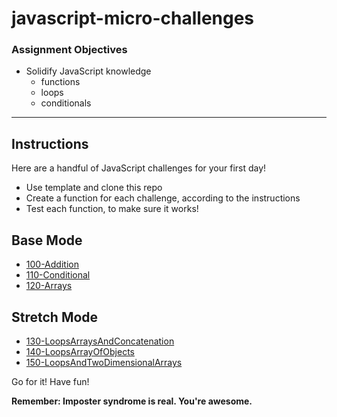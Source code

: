 # javascript-micro-challenges

### Assignment Objectives

- Solidify JavaScript knowledge
  - functions
  - loops
  - conditionals

---

## Instructions

Here are a handful of JavaScript challenges for your first day!

- Use template and clone this repo
- Create a function for each challenge, according to the instructions
- Test each function, to make sure it works!

## Base Mode

- [100-Addition](./100-Addition.md)
- [110-Conditional](./110-Conditional.md)
- [120-Arrays](./120-Arrays.md)

## Stretch Mode

- [130-LoopsArraysAndConcatenation](./130-LoopsArraysAndConcatenation.md)
- [140-LoopsArrayOfObjects](./130-LoopsArraysAndConcatenation.md)
- [150-LoopsAndTwoDimensionalArrays](./150-LoopsAndTwoDimensionalArrays.md)

Go for it! Have fun!

__Remember: Imposter syndrome is real. You're awesome.__
